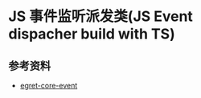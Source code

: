 # JS 事件监听派发类(JS Event dispacher build with TS)

## 参考资料
+ [egret-core-event](https://github.com/egret-labs/egret-core/tree/master/src/egret/events)